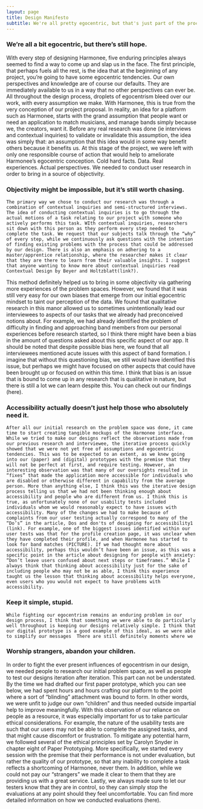 ```yaml
---
layout: page
title: Design Manifesto
subtitle: We're all pretty egocentric, but that's just part of the process.
--- 
```


### We’re all a bit egocentric, but there’s still hope.
With every step of designing Harmonee, five enduring principles always seemed to find a way to come up and slap us in the face. The first principle, that perhaps fuels all the rest, is the idea that at the beginning of any project, you’re going to have some egocentric tendencies. Our own perspectives and knowledge are of course our defaults. They are immediately available to us in a way that no other perspectives can ever be. All throughout the design process, droplets of egocentrism bleed over our work, with every assumption we make. With Harmonee, this is true from the very conception of our project proposal. In reality, an idea for a platform such as Harmonee, starts with the grand assumption that people want or need an application to match musicians, and manage bands simply because we, the creators, want it. Before any real research was done (ie interviews and contextual inquiries) to validate or invalidate this assumption, the idea was simply that: an assumption that this idea would in some way benefit others because it benefits us. At this stage of the project, we were left with only one responsible course of action that would help to ameliorate Harmonee’s egocentric conception. Cold hard facts. Data. Real experiences. Actual perspectives. We needed to conduct user research in order to bring in a source of objectivity.

### Objectivity might be impossible, but it’s still worth chasing.  
	The primary way we chose to conduct our research was through a combination of contextual inquiries and semi-structured interviews. The idea of conducting contextual inquiries is to go through the actual motions of a task relating to our project with someone who actively performs this task. WIth contextual inquiries, researchers sit down with this person as they perform every step needed to complete the task. We request that our subjects talk through the “why” of every step, while we continuously ask questions with the intention of finding existing problems with the process that could be addressed by our design. There is also an emphasis on adhering to a master/apprentice relationship, where the researcher makes it clear that they are there to learn from their valuable insights. I suggest that anyone wanting to know more about contextual inquiries read Contextual Design by Beyer and Holtzblatt(link?). 
This method definitely helped us to bring in some objectivity via gathering more experiences of the problem spaces. However, we found that it was still very easy for our own biases that emerge from our initial egocentric mindset to taint our perception of the data. We found that qualitative research in this manor allowed us to sometimes unintentionally lead our interviewees to aspects of our tasks that we already had preconceived notions about. For example, we had already identified the problem of difficulty in finding and approaching band members from our personal experiences before research started, so I think there might have been a bias in the amount of questions asked about this specific aspect of our app. It should be noted that despite possible bias here, we found that all interviewees mentioned acute issues with this aspect of band formation. I imagine that without this questioning bias, we still would have identified this issue, but perhaps we might have focused on other aspects that could have been brought up or focused on within this time. I think that bias is an issue that is bound to come up in any research that is qualitative in nature, but there is still a lot we can learn despite this. You can check out our findings (here).

### Accessibility actually doesn’t just help those who absolutely need it.
	After all our initial research on the problem space was done, it came time to start creating tangible mockups of the Harmonee interface. While we tried to make our designs reflect the observations made from our previous research and interviewee, the iterative process quickly showed that we were not yet free of assumptions and egocentric tendencies. This was to be expected to an extent, as we knew going into our (paper) and (digital) prototypes with the premise that they will not be perfect at first, and require testing. However, an interesting observation was that many of our oversights resulted in “fixes” that made the application more accessible for individuals who are disabled or otherwise different in capability from the average person. More than anything else, I think this was the iterative design process telling us that we had not been thinking enough about accessibility and people who are different from us. I think this is true, as unfortunately none of our usability tests included individuals whom we would reasonably expect to have issues with accessibility. Many of the changes we had to make because of complaints from our user testing actually correspond to many of the “Do’s” in the article, Dos and don'ts of designing for accessibility1 (link). For example, one of the biggest issues identified within our user tests was that for the profile creation page, it was unclear when they have completed their profile, and when Harmonee has started to look for band matches (PICTURE). If we had thought more about accessibility, perhaps this wouldn’t have been an issue, as this was a specific point in the article about designing for people with anxiety: “Don’t leave users confused about next steps or timeframes.” While I always think that thinking about accessibility just for the sake of including people who may not be as able, I think this experience taught us the lesson that thinking about accessibility helps everyone, even users who you would not expect to have problems with accessibility.

### Keep it simple, stupid. 
	While fighting our egocentrism remains an enduring problem in our design process, I think that something we were able to do particularly well throughout is keeping our designs relatively simple. I think that our digital prototype is a good example of this ideal, as we were able to simplify our messages  There are still definitely moments where we 

### Worship strangers, abandon your children.
  In order to fight the ever present influences of egocentrism in our design, we needed people to research our initial problem space, as well as people to test our designs iteration after iteration. This part can not be understated. By the time we had drafted our first paper prototype, which you can see below, we had spent hours and hours crafting our platform to the point where a sort of “blinding” attachment was bound to form. In other words, we were unfit to judge our own “children” and thus needed outside impartial help to improve meaningfully. With this observation of our reliance on people as a resource, it was especially important for us to take particular ethical considerations. For example, the nature of the usability tests are such that our users may not be able to complete the assigned tasks, and that might cause discomfort or frustration. To mitigate any potential harm, we followed several of the ethical principles set by Carolyn Snyder in chapter eight of Paper Prototyping. More specifically, we started every session with the premise that their performance is not under evaluation, but rather the quality of our prototype, so that any inability to complete a task reflects a shortcoming of Harmonee, never them. In addition, while we could not pay our “strangers” we made it clear to them that they are providing us with a great service. Lastly, we always made sure to let our testers know that they are in control, so they can simply stop the evaluations at any point should they feel uncomfortable. You can find more detailed information on how we conducted evaluations (here).
